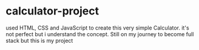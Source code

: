 # calculator-project
used HTML, CSS and JavaScript to create this very simple Calculator. it's not perfect but i understand the concept.
Still on my journey to become full stack but this is my project

